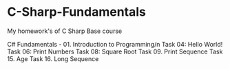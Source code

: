 # C-Sharp-Fundamentals
My homework's of C Sharp Base course 

C# Fundamentals - 01. Introduction to Programming/n
    Task 04: Hello World!
    Task 06: Print Numbers
    Task 08: Square Root
    Task 09. Print Sequence
    Task 15. Age
    Task 16. Long Sequence
